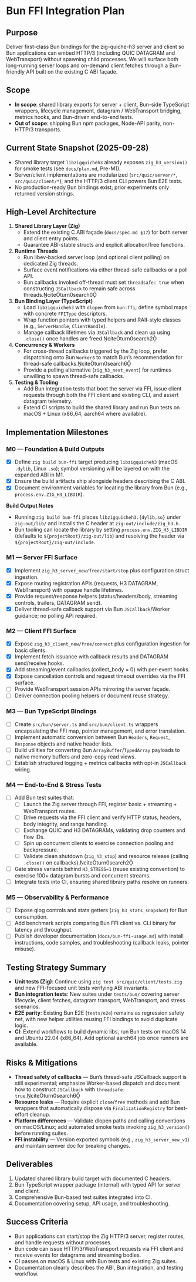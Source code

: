 # Bun FFI Integration Plan

## Purpose
Deliver first-class Bun bindings for the zig-quiche-h3 server and client so Bun applications can embed HTTP/3 (including QUIC DATAGRAM and WebTransport) without spawning child processes. We will surface both long-running server loops and on-demand client fetches through a Bun-friendly API built on the existing C ABI façade.

## Scope
- **In scope**: shared library exports for server + client, Bun-side TypeScript wrappers, lifecycle management, datagram / WebTransport bridging, metrics hooks, and Bun-driven end-to-end tests.
- **Out of scope**: shipping Bun npm packages, Node-API parity, non-HTTP/3 transports.

## Current State Snapshot (2025-09-28)
- Shared library target `libzigquicheh3` already exposes `zig_h3_version()` for smoke tests (see `docs/plan.md`, Pre-M1).
- Server/client implementations are modularized (`src/quic/server/*`, `src/quic/client/*`), and the HTTP/3 client CLI powers Bun E2E tests.
- No production-ready Bun bindings exist; prior experiments only returned version strings.

## High-Level Architecture
1. **Shared Library Layer (Zig)**
   - Extend the existing C ABI façade (`docs/spec.md §17`) for both server and client entry points.
   - Guarantee ABI-stable structs and explicit allocation/free functions.
2. **Runtime Threads**
   - Run libev-backed server loop (and optional client polling) on dedicated Zig threads.
   - Surface event notifications via either thread-safe callbacks or a poll API.
   - Bun callbacks invoked off-thread must set `threadsafe: true` when constructing `JSCallback` to remain safe across threads.citeturn0search0
3. **Bun Binding Layer (TypeScript)**
   - Load `libzigquicheh3` with `dlopen` from `bun:ffi`; define symbol maps with concrete `FFIType` descriptors.
   - Wrap function pointers with typed helpers and RAII-style classes (e.g., `ServerHandle`, `ClientHandle`).
   - Manage callback lifetimes via `JSCallback` and clean up using `.close()` once handles are freed.citeturn0search2
4. **Concurrency & Workers**
   - For cross-thread callbacks triggered by the Zig loop, prefer dispatching onto Bun `Worker`s to match Bun’s recommendation for thread-safe callbacks.citeturn0search6
   - Provide a polling alternative (`zig_h3_next_event`) for runtimes unwilling to spawn thread-safe callbacks.
5. **Testing & Tooling**
   - Add Bun integration tests that boot the server via FFI, issue client requests through both the FFI client and existing CLI, and assert datagram telemetry.
   - Extend CI scripts to build the shared library and run Bun tests on macOS + Linux (x86_64, aarch64 where available).

## Implementation Milestones

### M0 — Foundation & Build Outputs
- [x] Define `zig build bun-ffi` target producing `libzigquicheh3` (macOS `.dylib`, Linux `.so`); symbol versioning will be layered on with the expanded ABI in M1.
- [x] Ensure the build artifacts ship alongside headers describing the C ABI.
- [x] Document environment variables for locating the library from Bun (e.g., `process.env.ZIG_H3_LIBDIR`).

**Build Output Notes**
- Running `zig build bun-ffi` places `libzigquicheh3.{dylib,so}` under `zig-out/lib/` and installs the C header at `zig-out/include/zig_h3.h`.
- Bun tooling can locate the library by setting `process.env.ZIG_H3_LIBDIR` (defaults to `${projectRoot}/zig-out/lib`) and resolving the header via `${projectRoot}/zig-out/include`.

### M1 — Server FFI Surface
- [x] Implement `zig_h3_server_new/free/start/stop` plus configuration struct ingestion.
- [x] Expose routing registration APIs (requests, H3 DATAGRAM, WebTransport) with opaque handle lifetimes.
- [x] Provide request/response helpers (status/headers/body, streaming controls, trailers, DATAGRAM send).
- [x] Deliver thread-safe callback support via Bun `JSCallback`/Worker guidance; no polling API required.

### M2 — Client FFI Surface
- [x] Expose `zig_h3_client_new/free/connect` plus configuration ingestion for basic clients.
- [x] Implement fetch issuance with callback results and DATAGRAM send/receive hooks.
- [x] Add streaming/event callbacks (collect_body = 0) with per-event hooks.
- [x] Expose cancellation controls and request timeout overrides via the FFI surface.
- [ ] Provide WebTransport session APIs mirroring the server façade.
- [ ] Deliver connection pooling helpers or document reuse strategy.

### M3 — Bun TypeScript Bindings
- [ ] Create `src/bun/server.ts` and `src/bun/client.ts` wrappers encapsulating the FFI map, pointer management, and error translation.
- [ ] Implement automatic conversion between Bun `Headers`, `Request`, `Response` objects and native header lists.
- [ ] Build utilities for converting Bun `ArrayBuffer`/`TypedArray` payloads to native memory buffers and zero-copy read views.
- [ ] Establish structured logging + metrics callbacks with opt-in `JSCallback` wiring.

### M4 — End-to-End & Stress Tests
- [ ] Add Bun test suites that:
  - [ ] Launch the Zig server through FFI, register basic + streaming + WebTransport routes.
  - [ ] Drive requests via the FFI client and verify HTTP status, headers, body integrity, and range handling.
  - [ ] Exchange QUIC and H3 DATAGRAMs, validating drop counters and flow IDs.
  - [ ] Spin up concurrent clients to exercise connection pooling and backpressure.
  - [ ] Validate clean shutdown (`zig_h3_stop`) and resource release (calling `.close()` on callbacks).citeturn0search2
- [ ] Gate stress variants behind `H3_STRESS=1` (reuse existing convention) to exercise 100+ datagram bursts and concurrent streams.
- [ ] Integrate tests into CI, ensuring shared library paths resolve on runners.

### M5 — Observability & Performance
- [ ] Expose qlog controls and stats getters (`zig_h3_stats_snapshot`) for Bun consumption.
- [ ] Add benchmark scripts comparing Bun FFI client vs. CLI binary for latency and throughput.
- [ ] Publish developer documentation (`docs/bun-ffi-usage.md`) with install instructions, code samples, and troubleshooting (callback leaks, pointer misuse).

## Testing Strategy Summary
- **Unit tests (Zig)**: Continue using `zig test src/quic/client/tests.zig` and new FFI-focused unit tests verifying ABI invariants.
- **Bun integration tests**: New suites under `tests/bun/` covering server lifecycle, client fetches, datagram transport, WebTransport, and stress scenarios.
- **E2E parity**: Existing Bun E2E (`tests/e2e`) remains as regression safety net, with new helper utilities reusing FFI bindings to avoid duplicate logic.
- **CI**: Extend workflows to build dynamic libs, run Bun tests on macOS 14 and Ubuntu 22.04 (x86_64). Add optional aarch64 job once runners are available.

## Risks & Mitigations
- **Thread safety of callbacks** — Bun’s thread-safe JSCallback support is still experimental; emphasize Worker-based dispatch and document how to construct `JSCallback` with `threadsafe: true`.citeturn0search6
- **Resource leaks** — Require explicit `close`/`free` methods and add Bun wrappers that automatically dispose via `FinalizationRegistry` for best-effort cleanup.
- **Platform differences** — Validate dlopen paths and calling conventions on macOS/Linux; add automated smoke tests invoking `zig_h3_version()` before running suites.
- **FFI instability** — Version exported symbols (e.g., `zig_h3_server_new_v1`) and maintain semver doc for breaking changes.

## Deliverables
1. Updated shared library build target with documented C headers.
2. Bun TypeScript wrapper package (internal) with typed API for server and client.
3. Comprehensive Bun-based test suites integrated into CI.
4. Documentation covering setup, API usage, and troubleshooting.

## Success Criteria
- Bun applications can start/stop the Zig HTTP/3 server, register routes, and handle requests without processes.
- Bun code can issue HTTP/3/WebTransport requests via FFI client and receive events for datagrams and streaming bodies.
- CI passes on macOS & Linux with Bun tests and existing Zig suites.
- Documentation clearly describes the ABI, Bun integration, and testing workflow.
